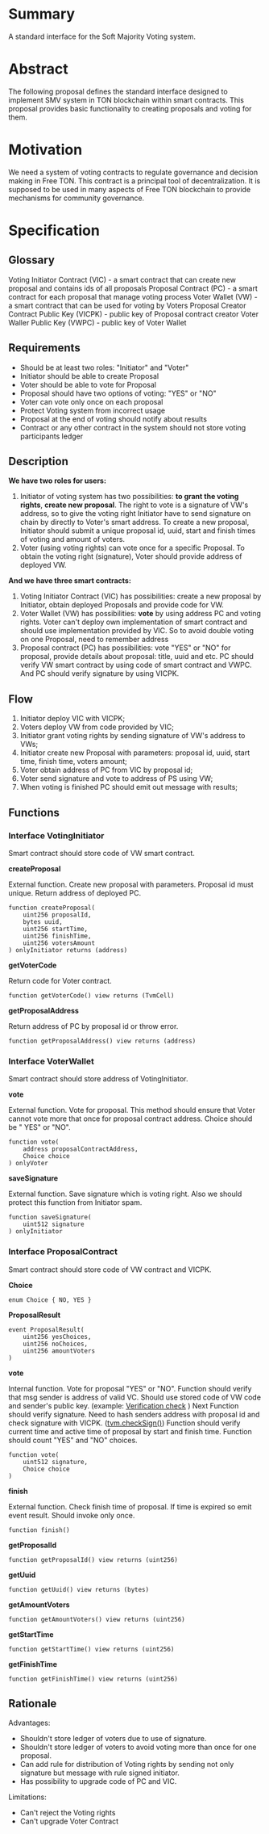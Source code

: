 # Summary
A standard interface for the Soft Majority Voting system.

# Abstract
The following proposal defines the standard interface designed to implement SMV system in TON blockchain within smart contracts. This proposal provides basic functionality to creating proposals and voting for them.

# Motivation 
We need a system of voting contracts to regulate governance and decision making in Free TON. This contract is a principal tool of decentralization. It is supposed to be used in many aspects of Free TON blockchain to provide mechanisms for community governance.

# Specification

## Glossary

Voting Initiator Contract (VIC) - a smart contract that can create new proposal and contains ids of all proposals
Proposal Contract (PC) - a smart contract for each proposal that manage voting process
Voter Wallet (VW) - a smart contract that can be used for voting by Voters
Proposal Creator Contract Public Key (VICPK) - public key of Proposal contract creator
Voter Waller Public Key (VWPC) - public key of Voter Wallet

## Requirements

* Should be at least two roles: "Initiator" and "Voter"
* Initiator should be able to create Proposal
* Voter should be able to vote for Proposal
* Proposal should have two options of voting: "YES" or "NO"
* Voter can vote only once on each proposal
* Protect Voting system from incorrect usage
* Proposal at the end of voting should notify about results
* Contract or any other contract in the system should not store voting participants ledger

## Description

**We have two roles for users:**
1. Initiator of voting system has two possibilities: **to grant the voting rights**, **create new proposal**. The right to vote is a signature of VW's address, so to give the voting right Initiator have to send signature on chain by directly to Voter's smart address. To create a new proposal, Initiator should submit a unique proposal id, uuid, start and finish times of voting and amount of voters.
2. Voter (using voting rights) can vote once for a specific Proposal. To obtain the voting right (signature), Voter should provide address of deployed VW.

**And we have three smart contracts:**
1. Voting Initiator Contract (VIC) has possibilities: create a new proposal by Initiator, obtain deployed Proposals and provide code for VW.
2. Voter Wallet (VW) has possibilities: **vote** by using address PC and voting rights. Voter can't deploy own implementation of smart contract and should use implementation provided by VIC. So to avoid double voting on one Proposal, need to remember address 
3. Proposal contract (PC) has possibilities: vote "YES" or "NO" for proposal, provide details about proposal: title, uuid and etc. PC should verify VW smart contract by using code of smart contract and VWPC. And PC should verify signature by using VICPK.

## Flow

1. Initiator deploy VIC with VICPK;
2. Voters deploy VW from code provided by VIC;
3. Initiator grant voting rights by sending signature of VW's address to VWs;
4. Initiator create new Proposal with parameters: proposal id, uuid, start time, finish time, voters amount;
5. Voter obtain address of PC from VIC by proposal id;
6. Voter send signature and vote to address of PS using VW;
7. When voting is finished PC should emit out message with results;

## Functions

### Interface VotingInitiator

Smart contract should store code of VW smart contract.

**createProposal**

External function. Create new proposal with parameters. Proposal id must unique. Return address of deployed PC.

```solidity
function createProposal(
    uint256 proposalId,
    bytes uuid,
    uint256 startTime,
    uint256 finishTime,
    uint256 votersAmount
) onlyInitiator returns (address)
```

**getVoterCode**

Return code for Voter contract.

```solidity
function getVoterCode() view returns (TvmCell)
```

**getProposalAddress**

Return address of PC by proposal id or throw error.

```solidity
function getProposalAddress() view returns (address)
```

### Interface VoterWallet

Smart contract should store address of VotingInitiator.

**vote**

External function. Vote for proposal. This method should ensure that Voter cannot vote more that once for proposal contract address. Choice should be " YES" or "NO".

```solidity
function vote(
    address proposalContractAddress,
    Choice choice
) onlyVoter
```

**saveSignature**

External function. Save signature which is voting right. Also we should protect this function from Initiator spam.

```solidity
function saveSignature(
    uint512 signature
) onlyInitiator
```

### Interface ProposalContract

Smart contract should store code of VW contract and VICPK.

**Choice**

```solidity
enum Choice { NO, YES }
```

**ProposalResult**

```solidity
event ProposalResult(
    uint256 yesChoices, 
    uint256 noChoices, 
    uint256 amountVoters
)
```

**vote**

Internal function. Vote for proposal "YES" or "NO". 
Function should verify that msg sender is address of valid VC. Should use stored code of VW code and sender's public key. (example: [ Verification check](https://forum.freeton.org/t/tip-3-distributed-token-or-ton-cash/64) )
Next Function should verify signature. Need to hash senders address with proposal id and check signature with VICPK. ([tvm.checkSign()](https://github.com/tonlabs/TON-Solidity-Compiler/blob/master/API.md#tvmchecksign))
Function should verify current time and active time of proposal by start and finish time.
Function should count "YES" and "NO" choices.

```solidity
function vote(
    uint512 signature,
    Choice choice
) 
```

**finish**

External function. Check finish time of proposal. If time is expired so emit event result. Should invoke only once.

```solidity
function finish() 
```

**getProposalId**

```solidity
function getProposalId() view returns (uint256) 
```

**getUuid**

```solidity
function getUuid() view returns (bytes)
```

**getAmountVoters**

```solidity
function getAmountVoters() view returns (uint256) 
```

**getStartTime**

```solidity
function getStartTime() view returns (uint256) 
```

**getFinishTime**

```solidity
function getFinishTime() view returns (uint256) 
```

## Rationale

Advantages:
* Shouldn't store ledger of voters due to use of signature.
* Shouldn't store ledger of voters to avoid voting more than once for one proposal.
* Can add rule for distribution of Voting rights by sending not only signature but message with rule signed initiator.
* Has possibility to upgrade code of PC and VIC.

Limitations:
* Can't reject the Voting rights
* Can't upgrade Voter Contract
